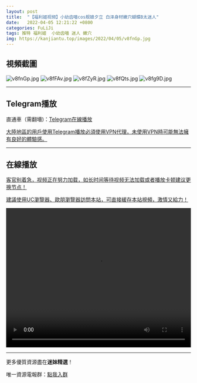```yaml
---
layout: post
title:  "【福利姬视频】小幼齿喵cos舰娘夕立 白泽身材嫩穴蝴蝶B太迷人"
date:   2022-04-05 12:21:22 +0800
categories: FuLiJi
tags: 推特 福利姬  小幼齿喵 迷人 嫩穴
img: https://kanjiantu.top/images/2022/04/05/v8fnGp.jpg
---
```



## 視頻截圖

![v8fnGp.jpg](https://kanjiantu.top/images/2022/04/05/v8fnGp.jpg)
![v8fFAv.jpg](https://kanjiantu.top/images/2022/04/05/v8fFAv.jpg)
![v8fZyR.jpg](https://kanjiantu.top/images/2022/04/05/v8fZyR.jpg)
![v8fQts.jpg](https://kanjiantu.top/images/2022/04/05/v8fQts.jpg)
![v8fg9D.jpg](https://kanjiantu.top/images/2022/04/05/v8fg9D.jpg)

* * *
## Telegram播放

直通車（需翻墻)：[Telegram在線播放](https://t.me/mimeijingxuan/460)

<u>大陸地區的用戶使用Telegram播放必須使用VPN代理，未使用VPN時可能無法擁有良好的體驗感。</u> 
* * *
## 在線播放
<u>客官别着急，视频正在努力加载，如长时间等待视频无法加载或者播放卡顿建议更换节点！</u>

<u>建議使用UC瀏覽器、歐朋瀏覽器訪問本站，可直接緩存本站視頻，激情又給力！</u>
<center><video src="https://cdn.publer.io/uploads/videos/624b249fdb2797129f4a63a9/b12df4226d9488134b6e4bdedac60377.mp4" width="100%" height="380px" controls="controls"></video></center>

* * *
更多優質資源盡在**迷妹精選**！

唯一資源電報群：[點我入群](https://t.me/mimeijingxuan)


